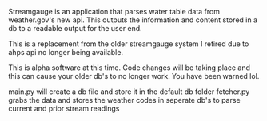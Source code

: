 Streamgauge is an application that parses water table data from weather.gov's new api. This outputs the information and content stored in a db to a readable output for the user end. 

This is a replacement from the older streamgauge system I retired due to ahps api no longer being available. 

This is alpha software at this time. Code changes will be taking place and this can cause your older db's to no longer work. You have been warned lol.


main.py will create a db file and store it in the default db folder
fetcher.py grabs the data and stores the weather codes in seperate db's to parse current and prior stream readings

